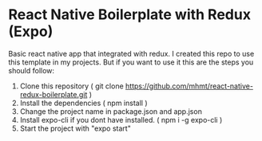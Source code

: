 # React Native Boilerplate with Redux (Expo)
Basic react native app that integrated with redux. I created this repo to use this template in my projects.
But if you want to use it this are the steps you should follow:

1. Clone this repository ( git clone https://github.com/mhmt/react-native-redux-boilerplate.git )
2. Install the dependencies ( npm install )
3. Change the project name in package.json and app.json
4. Install expo-cli if you dont have installed. ( npm i -g expo-cli )
5. Start the project with "expo start"

